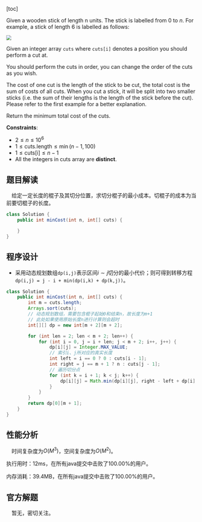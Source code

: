 [toc]

Given a wooden stick of length n units. The stick is labelled from $0$ to $n$. For example, a stick of length $6$ is labelled as follows:

<img src="..\images\#1547_1.jpg" style="zoom:80%;" />


Given an integer array `cuts` where `cuts[i]` denotes a position you should perform a cut at.

You should perform the cuts in order, you can change the order of the cuts as you wish.

The cost of one cut is the length of the stick to be cut, the total cost is the sum of costs of all cuts. When you cut a stick, it will be split into two smaller sticks (i.e. the sum of their lengths is the length of the stick before the cut). Please refer to the first example for a better explanation.

Return the minimum total cost of the cuts.



**Constraints**:

* $2 \le n \le 10^6$
* $1 \le \text{cuts.length} \le \min(n - 1, 100)$
* $1 \le \text{cuts[i]} \le n - 1$
* All the integers in cuts array are **distinct**.



## 题目解读

&emsp;给定一定长度的棍子及其切分位置，求切分棍子的最小成本。切棍子的成本为当前要切棍子的长度。

```java
class Solution {
    public int minCost(int n, int[] cuts) {

    }
}
```

## 程序设计

* 采用动态规划数组`dp(i,j)`表示区间$i \sim j$切分的最小代价；则可得到转移方程`dp(i,j) = j - i + min(dp(i,k) + dp(k,j))`。

```java
class Solution {
    public int minCost(int n, int[] cuts) {
        int m = cuts.length;
        Arrays.sort(cuts);
        // 动态规划数组，需要包含棍子起始0和结束n，故长度为m+1
        // 此处如果使用原始长度n进行计算则会超时
        int[][] dp = new int[m + 2][m + 2];

        for (int len = 2; len < m + 2; len++) {
            for (int i = 0, j = i + len; j < m + 2; i++, j++) {
                dp[i][j] = Integer.MAX_VALUE;
                // 索引i、j所对应的真实长度
                int left = i == 0 ? 0 : cuts[i - 1];
                int right = j == m + 1 ? n : cuts[j - 1];
                // 遍历切分点
                for (int k = i + 1; k < j; k++) {
                    dp[i][j] = Math.min(dp[i][j], right - left + dp[i][k] + dp[k][j]);
                }
            }
        }
        return dp[0][m + 1];
    }
}
```

## 性能分析

&emsp;时间复杂度为$O(M^3)$，空间复杂度为$O(M^2)$。

执行用时：12ms，在所有java提交中击败了100.00%的用户。

内存消耗：39.4MB，在所有java提交中击败了100.00%的用户。

## 官方解题

&emsp;暂无，密切关注。